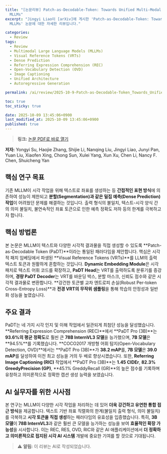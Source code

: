 ```yaml
---
title: "[논문리뷰] Patch-as-Decodable-Token: Towards Unified Multi-Modal Vision Tasks in
  MLLMs"
excerpt: "Jingyi Liao이 [arXiv]에 게시한 'Patch-as-Decodable-Token: Towards Unified Multi-Modal Vision Tasks in
  MLLMs' 논문에 대한 자세한 리뷰입니다."

categories:
  - Review
tags:
  - Review
  - Multimodal Large Language Models (MLLMs)
  - Visual Reference Tokens (VRTs)
  - Dense Prediction
  - Referring Expression Comprehension (REC)
  - Open-Vocabulary Detection (OVD)
  - Image Captioning
  - Unified Architecture
  - Autoregressive Generation

permalink: /ai/review/2025-10-9-Patch-as-Decodable-Token_Towards_Unified_Multi-Modal_Vision_Tasks_in_MLLMs/

toc: true
toc_sticky: true

date: 2025-10-09 13:45:06+0900
last_modified_at: 2025-10-09 13:45:06+0900
published: true
---
```

> **링크:** [논문 PDF로 바로 열기](https://arxiv.org/abs/2510.01954)

**저자:** Yongyi Su, Haojie Zhang, Shijie Li, Nanqing Liu, Jingyi Liao, Junyi Pan, Yuan Liu, Xiaofen Xing, Chong Sun, Xulei Yang, Xun Xu, Chen Li, Nancy F. Chen, Shuicheng Yan



## 핵심 연구 목표
기존 MLLM이 시각 작업을 위해 텍스트로 좌표를 생성하는 등 **간접적인 표현 방식**에 의존하여 성능이 제한되고 **분할(Segmentation)과 같은 밀집 예측(Dense Prediction) 작업**이 어려웠던 문제를 해결하는 것입니다. 출력 형식의 불일치, 텍스트-시각 양식 간의 의미 불일치, 불연속적인 좌표 토큰으로 인한 예측 정확도 저하 등의 한계를 극복하고자 합니다.

## 핵심 방법론
본 논문은 MLLM이 텍스트와 다양한 시각적 결과물을 직접 생성할 수 있도록 **Patch-as-Decodable Token (PaDT)**이라는 통일된 패러다임을 제안합니다. 핵심은 시각적 패치 임베딩에서 파생된 **Visual Reference Tokens (VRTs)**를 LLM의 출력 텍스트 토큰과 원활하게 혼합하는 것입니다. **Dynamic Embedding Module**은 시각 패치로 텍스트 어휘 코드를 확장하고, **PaDT Head**는 VRT를 출력하도록 분류기를 증강하며, **경량 PaDT Decoder**는 VRT를 바운딩 박스, 분할 마스크, 신뢰도 점수와 같은 시각적 결과물로 변환합니다. **강건한 토큰별 교차 엔트로피 손실(Robust Per-token Cross-Entropy Loss)**과 **전경 VRT의 무작위 샘플링**을 통해 학습의 안정성과 일반화 성능을 높였습니다.

## 주요 결과
PaDT는 네 가지 시각 인지 및 이해 작업에서 일관되게 최첨단 성능을 달성했습니다. **Referring Expression Comprehension (REC)**에서 **PaDT Pro (3B)**는 **93.6%의 평균 정확도**로 훨씬 큰 **78B InternVL3 모델**을 능가했으며, **7B 모델**은 **94.5%**를 기록했습니다. **COCO2017 개방형 어휘 탐지(Open-Vocabulary Detection, OVD)**에서는 **PaDT Pro (3B)**가 **38.2 mAP**를, **7B 모델**은 **39.0 mAP**를 달성하여 이전 최고 성능을 거의 두 배로 향상시켰습니다. 또한, **Referring Image Captioning (RIC)** 작업에서 **PaDT Pro (3B)**는 **1.45 CIDEr**, **82.3% GreedyPrecision (GP)**, **45.1% GreddyRecall (GR)**의 높은 점수를 기록하며 유창하고 의미론적으로 정확한 캡션 생성 능력을 보였습니다.

## AI 실무자를 위한 시사점
본 연구는 MLLM이 다양한 시각 작업을 처리하는 데 있어 **더욱 강건하고 유연한 통합 접근 방식**을 제공합니다. 텍스트 기반 좌표 직렬화의 한계(불일치 출력 형식, 의미 불일치)를 극복하고 **시각 토큰을 직접 생성**하는 패러다임의 유효성을 입증했습니다. 특히, **3B 모델**이 **78B InternVL3**과 같은 훨씬 큰 모델을 능가하는 성능을 보여 **효율적인 확장 가능성**을 시사합니다. 이는 REC, RES, OVD, RIC와 같은 AI 애플리케이션에서 **더 정확하고 의미론적으로 접지된 시각 AI 시스템** 개발에 중요한 기여를 할 것으로 기대됩니다.

> ⚠️ **알림:** 이 리뷰는 AI로 작성되었습니다.